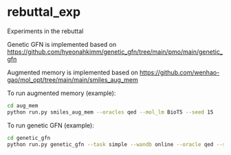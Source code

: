 # rebuttal_exp
Experiments in the rebuttal

Genetic GFN is implemented based on https://github.com/hyeonahkimm/genetic_gfn/tree/main/pmo/main/genetic_gfn

Augmented memory is implemented based on https://github.com/wenhao-gao/mol_opt/tree/main/main/smiles_aug_mem

To run augmented memory (example):
```bash
cd aug_mem
python run.py smiles_aug_mem --oracles qed --mol_lm BioT5 --seed 15
```

To run genetic GFN (example):
```bash
cd genetic_gfn
python run.py genetic_gfn --task simple --wandb online --oracle qed --seed 15 --mol_lm BioT5
```
